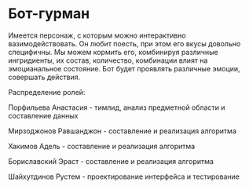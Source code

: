 ﻿# Бот-гурман
Имеется персонаж, с которым можно интерактивно вазимодействовать. Он любит поесть, при этом его вкусы довольно специфичны.
Мы можем кормить его, комбинируя различные ингридиенты, их состав, количество, комбинации влият на эмоцианальное состояние.
Бот будет проявлять различные эмоции, совершать действия.

Распределение ролей: 

Порфильева Анастасия - тимлид, анализ предметной области и составление данных

Мирзоджонов Равшанджон - составление и реализация алгоритма

Хакимов Адель - составление и реализация алгоритма

Бориславский Эраст - составление и реализация алгоритма

Шайхутдинов Рустем - проектирование интерфейса и тестирование
